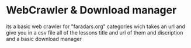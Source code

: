 # WebCrawler & Download manager
its a basic web crawler for "faradars.org" categories wich takes an url and give you in a csv file all of the lessons title and url of them and discription and a basic download manager
